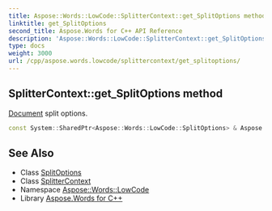 ```yaml
---
title: Aspose::Words::LowCode::SplitterContext::get_SplitOptions method
linktitle: get_SplitOptions
second_title: Aspose.Words for C++ API Reference
description: 'Aspose::Words::LowCode::SplitterContext::get_SplitOptions method. Document split options in C++.'
type: docs
weight: 3000
url: /cpp/aspose.words.lowcode/splittercontext/get_splitoptions/
---
```

## SplitterContext::get_SplitOptions method


[Document](../../../aspose.words/document/) split options.

```cpp
const System::SharedPtr<Aspose::Words::LowCode::SplitOptions> & Aspose::Words::LowCode::SplitterContext::get_SplitOptions() const
```

## See Also

* Class [SplitOptions](../../splitoptions/)
* Class [SplitterContext](../)
* Namespace [Aspose::Words::LowCode](../../)
* Library [Aspose.Words for C++](../../../)
